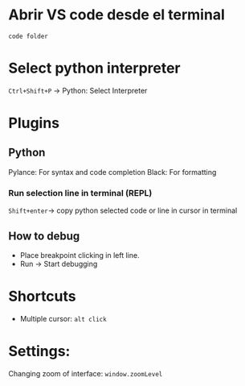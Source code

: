 # Abrir VS code desde el terminal

```
code folder
```

# Select python interpreter

`Ctrl+Shift+P` -> Python: Select Interpreter

# Plugins

## Python

Pylance: For syntax and code completion
Black: For formatting

### Run selection line in terminal (REPL)

`Shift+enter`-> copy python selected code or line in cursor in terminal

## How to debug

- Place breakpoint clicking in left line.
- Run -> Start debugging


# Shortcuts

- Multiple cursor: `alt click`

# Settings:

Changing zoom of interface: `window.zoomLevel`
